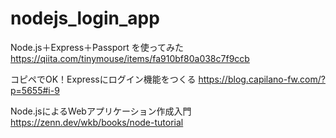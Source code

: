# nodejs_login_app

Node.js＋Express＋Passport を使ってみた
https://qiita.com/tinymouse/items/fa910bf80a038c7f9ccb

コピペでOK！Expressにログイン機能をつくる
https://blog.capilano-fw.com/?p=5655#i-9

Node.jsによるWebアプリケーション作成入門
https://zenn.dev/wkb/books/node-tutorial
